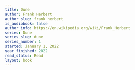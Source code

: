 ```yaml
---
title: Dune
author: Frank Herbert
author_slug: frank_herbert
is_audiobook: false
author_info: https://en.wikipedia.org/wiki/Frank_Herbert
series: Dune
series_slug: dune
series_number: 1
started: January 1, 2022
year_finished: 2022
read_status: Read
layout: book
---
```

